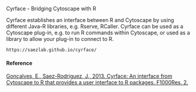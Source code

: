 Cyrface - Bridging Cytoscape with R

Cyrface establishes an interface between R and Cytoscape by using different Java-R libraries, e.g. Rserve, RCaller. Cyrface can be used as a Cytoscape plug-in, e.g. to run R commands within Cytoscape, or used as a library to allow your plug-in to connect to R.

	https://saezlab.github.io/cyrface/

#### Reference
[Gonçalves, E., Saez-Rodriguez, J., 2013. Cyrface: An interface from Cytoscape to R that provides a user interface to R packages. F1000Res. 2.](http://dx.doi.org/10.12688/f1000research.2-192.v1)